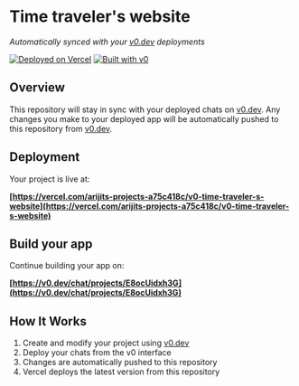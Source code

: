 # Time traveler's website

*Automatically synced with your [v0.dev](https://v0.dev) deployments*

[![Deployed on Vercel](https://img.shields.io/badge/Deployed%20on-Vercel-black?style=for-the-badge&logo=vercel)](https://vercel.com/arijits-projects-a75c418c/v0-time-traveler-s-website)
[![Built with v0](https://img.shields.io/badge/Built%20with-v0.dev-black?style=for-the-badge)](https://v0.dev/chat/projects/E8ocUidxh3G)

## Overview

This repository will stay in sync with your deployed chats on [v0.dev](https://v0.dev).
Any changes you make to your deployed app will be automatically pushed to this repository from [v0.dev](https://v0.dev).

## Deployment

Your project is live at:

**[https://vercel.com/arijits-projects-a75c418c/v0-time-traveler-s-website](https://vercel.com/arijits-projects-a75c418c/v0-time-traveler-s-website)**

## Build your app

Continue building your app on:

**[https://v0.dev/chat/projects/E8ocUidxh3G](https://v0.dev/chat/projects/E8ocUidxh3G)**

## How It Works

1. Create and modify your project using [v0.dev](https://v0.dev)
2. Deploy your chats from the v0 interface
3. Changes are automatically pushed to this repository
4. Vercel deploys the latest version from this repository